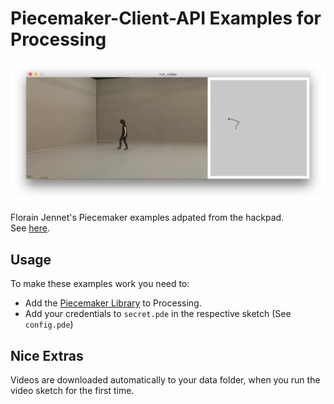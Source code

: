 # Piecemaker-Client-API Examples for Processing

![](screenshot.jpg)

Florain Jennet's Piecemaker examples adpated from the hackpad.  
See [here](https://motionbank.hackpad.com/Piecemaker-2-Piecemeta-U72bHyE9NTc).

## Usage ##
To make these examples work you need to:

* Add the [Piecemaker Library](https://github.com/bitcraftlab/piecemaker-api-client/releases/tag/0.0.21-p5lib) to Processing.
* Add your credentials to ``secret.pde`` in the respective sketch (See ``config.pde``)

## Nice Extras ##

Videos are downloaded automatically to your data folder, when you run the video sketch for the first time.